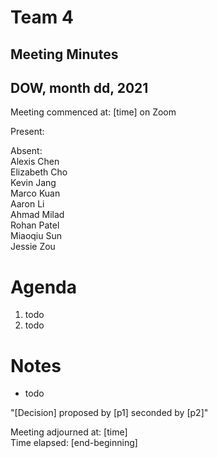 # Team 4
## Meeting Minutes
## DOW, month dd, 2021

Meeting commenced at: [time] on Zoom

Present:  

Absent:  
Alexis Chen  
Elizabeth Cho  
Kevin Jang  
Marco Kuan  
Aaron Li  
Ahmad Milad  
Rohan Patel  
Miaoqiu Sun  
Jessie Zou

# Agenda
1. todo
2. todo

# Notes
- todo

"[Decision] proposed by [p1] seconded by [p2]"

Meeting adjourned at: [time]  
Time elapsed: [end-beginning]
